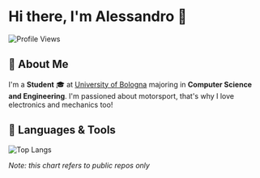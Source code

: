 # Hi there, I'm Alessandro 👋

![Profile Views](https://komarev.com/ghpvc/?username=D3stan&color=blueviolet)

## 👤 About Me
I'm a **Student** 🎓 at [University of Bologna](https://www.unibo.it/) majoring in **Computer Science and Engineering**. I'm passioned about motorsport, that's why I love electronics and mechanics too!
<!--
## ⚙️ GitHub Stats

![D3stan's GitHub stats](https://github-readme-stats.vercel.app/api?username=D3stan&show_icons=true&theme=radical)
-->
## 🔧 Languages & Tools

![Top Langs](https://github-readme-stats.vercel.app/api/top-langs/?username=D3stan&layout=compact&theme=radical)

_Note: this chart refers to public repos only_
